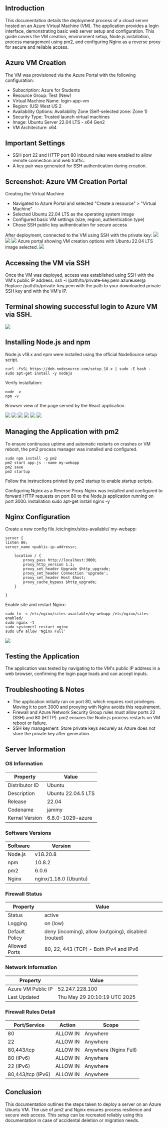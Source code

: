 ## Introduction

This documentation details the deployment process of a cloud server hosted on an Azure Virtual Machine (VM). The application provides a login interface, demonstrating basic web server setup and configuration. This guide covers the VM creation, environment setup, Node.js installation, process management using pm2, and configuring Nginx as a reverse proxy for secure and reliable access.

## Azure VM Creation

The VM was provisioned via the Azure Portal with the following configuration:

- Subscription: Azure for Students
- Resource Group: Test (New)
- Virtual Machine Name: login-app-vm
- Region: (US) West US 2
- Availability Options: Availability Zone (Self-selected zone: Zone 1)
- Security Type: Trusted launch virtual machines
- Image: Ubuntu Server 22.04 LTS - x64 Gen2
- VM Architecture: x64

## Important Settings

- SSH port 22 and HTTP port 80 inbound rules were enabled to allow remote connection and web traffic.
- A key pair was generated for SSH authentication during creation.

## Screenshot: Azure VM Creation Portal

Creating the Virtual Machine

- Navigated to Azure Portal and selected "Create a resource" > "Virtual Machine"
- Selected Ubuntu 22.04 LTS as the operating system image
- Configured basic VM settings (size, region, authentication type)
- Chose SSH public key authentication for secure access

After deployment, connected to the VM using SSH with the private key:
![](./imgs/s1.png)
![](./imgs/s2.png)
![](./imgs/s3.png)
Azure portal showing VM creation options with Ubuntu 22.04 LTS image selected.
![](./imgs/s4.png)

## Accessing the VM via SSH

Once the VM was deployed, access was established using SSH with the VM's public IP address.
ssh -i /path/to/private-key.pem azureuser@<public-ip-address>
Replace /path/to/private-key.pem with the path to your downloaded private SSH key and <public-ip-address> with the VM's IP.

## Terminal showing successful login to Azure VM via SSH.

![](./imgs/s5.png)

## Installing Node.js and npm

Node.js v18.x and npm were installed using the official NodeSource setup script.

```
curl -fsSL https://deb.nodesource.com/setup_18.x | sudo -E bash -
sudo apt-get install -y nodejs
```

Verify installation:

```
node -v
npm -v
```

Browser view of the page served by the React application.

![](./imgs/s6.png)
![](./imgs/s7.png)
![](./imgs/s8.png)
![](./imgs/s9.png)
![](./imgs/s10.png)
![](./imgs/s11.png)

## Managing the Application with pm2

To ensure continuous uptime and automatic restarts on crashes or VM reboot, the pm2 process manager was installed and configured.

```
sudo npm install -g pm2
pm2 start app.js --name my-webapp
pm2 save
pm2 startup
```

Follow the instructions printed by pm2 startup to enable startup scripts.

Configuring Nginx as a Reverse Proxy
Nginx was installed and configured to forward HTTP requests on port 80 to the Node.js application running on port 3000.
Installation
sudo apt-get install nginx -y

## Nginx Configuration

Create a new config file /etc/nginx/sites-available/
my-webapp:

```
server {
listen 80;
server_name <public-ip-address>;

    location / {
        proxy_pass http://localhost:3000;
        proxy_http_version 1.1;
        proxy_set_header Upgrade $http_upgrade;
        proxy_set_header Connection 'upgrade';
        proxy_set_header Host $host;
        proxy_cache_bypass $http_upgrade;
    }

}
```

Enable site and restart Nginx:

```
sudo ln -s /etc/nginx/sites-available/my-webapp /etc/nginx/sites-enabled/
sudo nginx -t
sudo systemctl restart nginx
sudo ufw allow 'Nginx Full'
```

![](./imgs/s12.png)

## Testing the Application

The application was tested by navigating to the VM's public IP address in a web browser, confirming the login page loads and can accept inputs.

## Troubleshooting & Notes

- The application initially ran on port 80, which requires root privileges. Moving it to port 3000 and proxying with Nginx avoids this requirement.
- Firewall and Azure Network Security Group rules must allow ports 22 (SSH) and 80 (HTTP).
  pm2 ensures the Node.js process restarts on VM reboot or failure.
- SSH key management: Store private keys securely as Azure does not store the private key after generation.

## Server Information

### OS Information

| Property       | Value              |
| -------------- | ------------------ |
| Distributor ID | Ubuntu             |
| Description    | Ubuntu 22.04.5 LTS |
| Release        | 22.04              |
| Codename       | jammy              |
| Kernel Version | 6.8.0-1029-azure   |

### Software Versions

| Software | Version               |
| -------- | --------------------- |
| Node.js  | v18.20.8              |
| npm      | 10.8.2                |
| pm2      | 6.0.6                 |
| Nginx    | nginx/1.18.0 (Ubuntu) |

### Firewall Status

| Property       | Value                                                |
| -------------- | ---------------------------------------------------- |
| Status         | active                                               |
| Logging        | on (low)                                             |
| Default Policy | deny (incoming), allow (outgoing), disabled (routed) |
| Allowed Ports  | 80, 22, 443 (TCP) - Both IPv4 and IPv6               |

### Network Information

| Property           | Value                        |
| ------------------ | ---------------------------- |
| Azure VM Public IP | 52.247.228.100               |
| Last Updated       | Thu May 29 20:10:19 UTC 2025 |

### Firewall Rules Detail

| Port/Service      | Action   | Scope                 |
| ----------------- | -------- | --------------------- |
| 80                | ALLOW IN | Anywhere              |
| 22                | ALLOW IN | Anywhere              |
| 80,443/tcp        | ALLOW IN | Anywhere (Nginx Full) |
| 80 (IPv6)         | ALLOW IN | Anywhere              |
| 22 (IPv6)         | ALLOW IN | Anywhere              |
| 80,443/tcp (IPv6) | ALLOW IN | Anywhere              |

## Conclusion

This documentation outlines the steps taken to deploy a server on an Azure Ubuntu VM. The use of pm2 and Nginx ensures process resilience and secure web access. This setup can be recreated reliably using this documentation in case of accidental deletion or migration needs.
